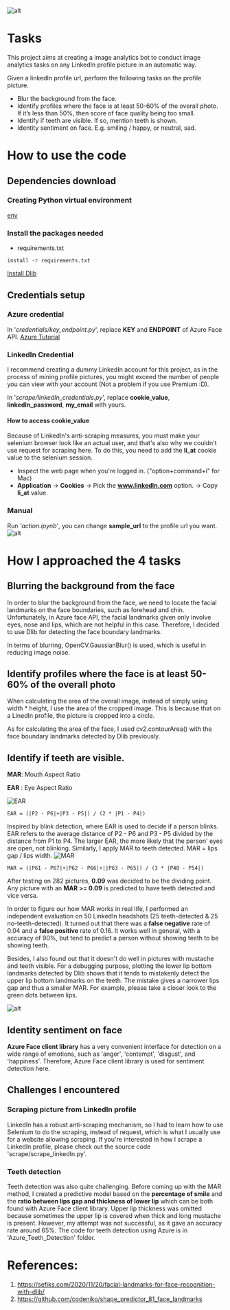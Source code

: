 ![alt](screenshots/my_LinkedIn.png)
# Tasks
This project aims at creating a image analytics bot to conduct image analytics tasks on any LinkedIn profile picture in an automatic way. 

Given a linkedIn profile url, perform the following tasks on the profile picture.
- Blur the background from the face.
- Identify profiles where the face is at least 50-60% of the overall photo. If it’s less than 50%, then score of face quality being too small.
- Identify if teeth are visible. If so, mention teeth is shown.
- Identity sentiment on face. E.g. smiling / happy, or neutral, sad.


# How to use the code
## Dependencies download
### Creating Python virtual environment
[env](https://docs.python.org/3/library/venv.html)
### Install the packages needed
- requirements.txt
```shell
install -r requirements.txt
```
[Install Dlib](https://www.pyimagesearch.com/2017/03/27/how-to-install-dlib/)

## Credentials setup
### Azure credential
In '*credentials/key_endpoint.py*', replace **KEY** and **ENDPOINT** of Azure Face API.
[Azure Tutorial](https://docs.microsoft.com/en-au/azure/cognitive-services/face/quickstarts/client-libraries?tabs=visual-studio&pivots=programming-language-python)
### LinkedIn Credential
I recommend creating a dummy LinkedIn account for this project, as in the process of mining profile pictures, you might exceed the number of people you can view with your account (Not a problem if you use Premium :D).

In '*scrape/linkedIn_credentials.py*', replace **cookie_value**, **linkedIn_password**, **my_email** with yours.
#### How to access cookie_value
Because of LinkedIn's anti-scraping measures, you must make your selenium browser look like an actual user, and that's also why we couldn't use request for scraping here. To do this, you need to add the **li_at** cookie value to the selenium session.
- Inspect the web page when you're logged in. ("option+command+i" for Mac)
- **Application** -> **Cookies** -> Pick the **www.linkedIn.com** option. -> Copy **li_at** value.

### Manual
Run *'action.ipynb'*, you can change **sample_url** to the profile url you want.
![alt](screenshots/change_profile_url.png)

# How I approached the 4 tasks
## Blurring the background from the face
In order to blur the background from the face, we need to locate the facial landmarks on the face boundaries, such as forehead and chin. Unfortunately, in Azure face API, the facial landmarks given only involve eyes, nose and lips, which are not helpful in this case. Therefore, I decided to use Dlib for detecting the face boundary landmarks.

In terms of blurring, OpenCV.GaussianBlur() is used, which is useful in reducing image noise.

## Identify profiles where the face is at least 50-60% of the overall photo
When calculating the area of the overall image, instead of simply using width * height, I use the area of the cropped image. This is because that on a LinedIn profile, the picture is cropped into a circle.

As for calculating the area of the face, I used cv2.contourArea() with the face boundary landmarks detected by Dlib previously.

## Identify if teeth are visible.
**MAR**: Mouth Aspect Ratio

**EAR** : Eye Aspect Ratio

![EAR](screenshots/EAR.jpg)
```shell
EAR = (|P2 - P6|+|P3 - P5|) / (2 * |P1 - P4|)
```

Inspired by blink detection, where EAR is used to decide if a person blinks. EAR refers to the average distance of P2 - P6 and P3 - P5 divided by the distance from P1 to P4. The larger EAR, the more likely that the person' eyes are open, not blinking. Similarly, I apply MAR to teeth detected. MAR = lips gap / lips width.
![MAR](screenshots/MAR.png)
```shell
MAR = (|P61 - P67|+|P62 - P66|+||P63 - P65|) / (3 * |P48 - P54|)
```
After testing on 282 pictures, **0.09** was decided to be the dividing point. Any picture with an **MAR >= 0.09** is predicted to have teeth detected and vice versa.

In order to figure our how MAR works in real life, I performed an independent evaluation on 50 LinkedIn headshots (25 teeth-detected & 25 no-teeth-detected). It turned out that there was a **false negative** rate of 0.04 and a **false positive** rate of 0.16. It works well in general, with a accuracy of 90%, but tend to predict a person without showing teeth to be showing teeth.

Besides, I also found out that it doesn't do well in pictures with mustache and teeth visible. For a debugging purpose, plotting the lower lip bottom landmarks detected by Dlib shows that it tends to mistakenly detect the upper lip bottom landmarks on the teeth. The mistake gives a narrower lips gap and thus a smaller MAR.
For example, please take a closer look to the green dots between lips.

![alt](screenshots/mustache_example.png)


## Identity sentiment on face
**Azure Face client library** has a very convenient interface for detection on a wide range of emotions, such as 'anger', 'contempt', 'disgust', and 'happiness'. Therefore, Azure Face client library is used for sentiment detection here.

## Challenges I encountered
### Scraping picture from LinkedIn profile
LinkedIn has a robust anti-scraping mechanism, so I had to learn how to use Selenium to do the scraping, instead of request, which is what I usually use for a website allowing scraping. If you're interested in how I scrape a LinkedIn profile, please check out the source code 'scrape/scrape_linkedIn.py'.

### Teeth detection
Teeth detection was also quite challenging. Before coming up with the MAR method, I created a predictive model based on the **percentage of smile** and the **ratio between lips gap and thickness of lower lip** which can be both found with Azure Face client library. Upper lip thickness was omitted because sometimes the upper lip is covered when thick and long mustache is present. However, my attempt was not successful, as it gave an accuracy rate around 65%. The code for teeth detection using Azure is in 'Azure_Teeth_Detection' folder.

# References:
1. https://sefiks.com/2020/11/20/facial-landmarks-for-face-recognition-with-dlib/
2. https://github.com/codeniko/shape_predictor_81_face_landmarks
